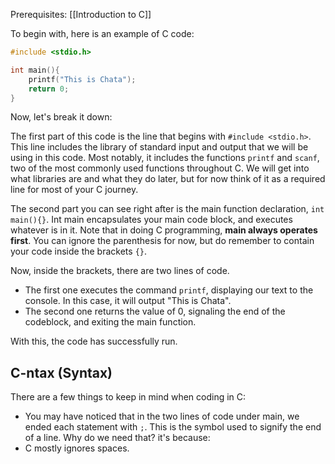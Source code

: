 Prerequisites: 
[[Introduction to C]] 

To begin with, here is an example of C code:

```c
#include <stdio.h>

int main(){
	printf("This is Chata");
	return 0;
}
``` 

Now, let's break it down:

The first part of this code is the line that begins with `#include <stdio.h>`. 
This line includes the library of standard input and output that we will be using in this code. Most notably, it includes the functions `printf` and `scanf`, two of the most commonly used functions throughout C. We will get into what libraries are and what they do later, but for now think of it as a required line for most of your C journey.

The second part you can see right after is the main function declaration, `int main(){}`.
Int main encapsulates your main code block, and executes whatever is in it. Note that in doing C programming, **main always operates first**. You can ignore the parenthesis for now, but do remember to contain your code inside the brackets `{}`.

Now, inside the brackets, there are two lines of code. 
- The first one executes the command `printf`, displaying our text to the console. In this case, it will output "This is Chata".
- The second one returns the value of 0, signaling the end of the codeblock, and exiting the main function.

With this, the code has successfully run. 

## C-ntax (Syntax)

There are a few things to keep in mind when coding in C:

- You may have noticed that in the two lines of code under main, we ended each statement with `;`. This is the symbol used to signify the end of a line. Why do we need that? it's because:
- C mostly ignores spaces.

